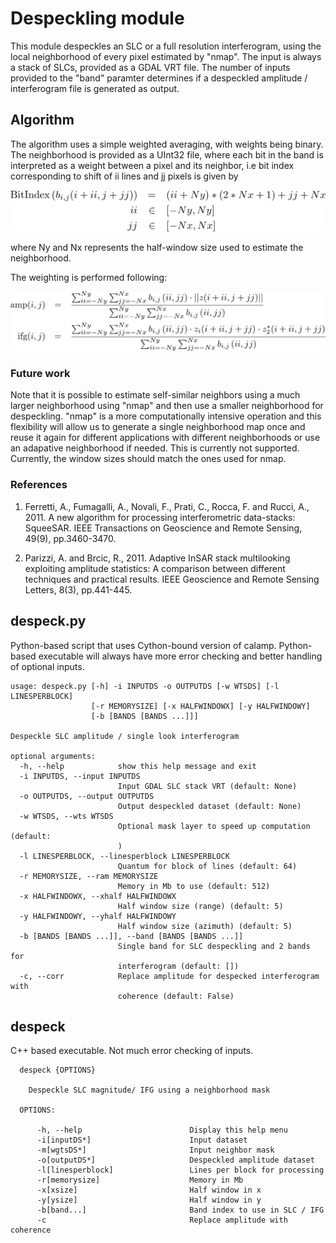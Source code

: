 # Despeckling module

This module despeckles an SLC or a full resolution interferogram, using the local neighborhood of every pixel estimated by "nmap". The input is always a stack of SLCs, provided as a GDAL VRT file. The number of inputs provided to the "band" paramter determines if a despeckled amplitude / interferogram file is generated as output.


## Algorithm

The algorithm uses a simple weighted averaging, with weights being binary. The neighborhood is provided as a UInt32 file, where each bit in the band is interpreted as a weight between a pixel and its neighbor, i.e bit index corresponding to shift of ii lines and jj pixels is given by

![indexing equation](./indexing.png "Indexing equation")

where Ny and Nx represents the half-window size used to estimate the neighborhood.

The weighting is performed following:

![weighting rquation](./equation.png "Weighting equation")


### Future work
Note that it is possible to estimate self-similar neighbors using a much larger neighborhood using "nmap" and then use a smaller neighborhood for despeckling. "nmap" is a more computationally intensive operation and this flexibility will allow us to generate a single neighborhood map once and reuse it again for different applications with different neighborhoods or use an adapative neighborhood if needed.  This is currently not supported. Currently, the window sizes should match the ones used for nmap. 


### References

1. Ferretti, A., Fumagalli, A., Novali, F., Prati, C., Rocca, F. and Rucci, A., 2011. A new algorithm for processing interferometric data-stacks: SqueeSAR. IEEE Transactions on Geoscience and Remote Sensing, 49(9), pp.3460-3470.

2. Parizzi, A. and Brcic, R., 2011. Adaptive InSAR stack multilooking exploiting amplitude statistics: A comparison between different techniques and practical results. IEEE Geoscience and Remote Sensing Letters, 8(3), pp.441-445.



## despeck.py 

Python-based script that uses Cython-bound version of calamp.
Python-based executable will always have more error checking and better handling of optional inputs. 

```
usage: despeck.py [-h] -i INPUTDS -o OUTPUTDS [-w WTSDS] [-l LINESPERBLOCK]
                  [-r MEMORYSIZE] [-x HALFWINDOWX] [-y HALFWINDOWY]
                  [-b [BANDS [BANDS ...]]]

Despeckle SLC amplitude / single look interferogram

optional arguments:
  -h, --help            show this help message and exit
  -i INPUTDS, --input INPUTDS
                        Input GDAL SLC stack VRT (default: None)
  -o OUTPUTDS, --output OUTPUTDS
                        Output despeckled dataset (default: None)
  -w WTSDS, --wts WTSDS
                        Optional mask layer to speed up computation (default:
                        )
  -l LINESPERBLOCK, --linesperblock LINESPERBLOCK
                        Quantum for block of lines (default: 64)
  -r MEMORYSIZE, --ram MEMORYSIZE
                        Memory in Mb to use (default: 512)
  -x HALFWINDOWX, --xhalf HALFWINDOWX
                        Half window size (range) (default: 5)
  -y HALFWINDOWY, --yhalf HALFWINDOWY
                        Half window size (azimuth) (default: 5)
  -b [BANDS [BANDS ...]], --band [BANDS [BANDS ...]]
                        Single band for SLC despeckling and 2 bands for
                        interferogram (default: [])
  -c, --corr            Replace amplitude for despecked interferogram with
                        coherence (default: False)
```



## despeck

C++ based executable. Not much error checking of inputs.

```
  despeck {OPTIONS}

    Despeckle SLC magnitude/ IFG using a neighborhood mask

  OPTIONS:

      -h, --help                        Display this help menu
      -i[inputDS*]                      Input dataset
      -m[wgtsDS*]                       Input neighbor mask
      -o[outputDS*]                     Despeckled amplitude dataset
      -l[linesperblock]                 Lines per block for processing
      -r[memorysize]                    Memory in Mb
      -x[xsize]                         Half window in x
      -y[ysize]                         Half window in y
      -b[band...]                       Band index to use in SLC / IFG
      -c                                Replace amplitude with coherence
```


